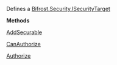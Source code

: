 Defines a [Bifrost.Security.ISecurityTarget](Bifrost.Security.ISecurityTarget)

**Methods**

[AddSecurable](Bifrost.Security.ISecurityTarget.AddSecurable)


[CanAuthorize](Bifrost.Security.ISecurityTarget.CanAuthorize)


[Authorize](Bifrost.Security.ISecurityTarget.Authorize)
